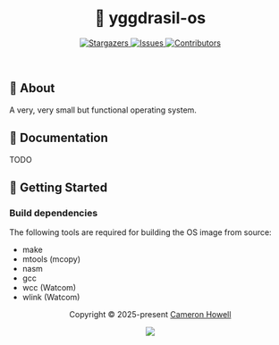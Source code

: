 <h1 align="center">
  <img
    src="https://raw.githubusercontent.com/catppuccin/catppuccin/main/assets/misc/transparent.png"
    height="30"
    width="0px"
  />
  🌳 yggdrasil-os
  <img
    src="https://raw.githubusercontent.com/catppuccin/catppuccin/main/assets/misc/transparent.png"
    height="30"
    width="0px"
  />
</h1>

<p align="center">
  <a href="https://github.com/crhowell3/yggdrasil-os/stargazers">
    <img
      alt="Stargazers"
      src="https://img.shields.io/github/stars/crhowell3/yggdrasil-os?style=for-the-badge&logo=starship&color=b16286&logoColor=d9e0ee&labelColor=282a36"
    />
  </a>
  <a href="https://github.com/crhowell3/yggdrasil-os/issues">
    <img
      alt="Issues"
      src="https://img.shields.io/github/issues/crhowell3/yggdrasil-os?style=for-the-badge&logo=gitbook&color=d79921&logoColor=d9e0ee&labelColor=282a36"
    />
  </a>
  <a href="https://github.com/crhowell3/yggdrasil-os/contributors">
    <img
      alt="Contributors"
      src="https://img.shields.io/github/contributors/crhowell3/yggdrasil-os?style=for-the-badge&logo=opensourceinitiative&color=689d6a&logoColor=d9e0ee&labelColor=282a36"
    />
  </a>
</p>

&nbsp;

## 💭 About

A very, very small but functional operating system.

## 📕 Documentation

TODO

## 🔰 Getting Started

### Build dependencies

The following tools are required for building the OS image from source:

- make
- mtools (mcopy)
- nasm
- gcc
- wcc (Watcom)
- wlink (Watcom)

<p align="center">
  Copyright &copy; 2025-present
  <a href="https://github.com/crhowell3" target="_blank">Cameron Howell</a>
</p>
<p align="center">
  <a href="https://github.com/crhowell3/yggdrasil-os/blob/main/LICENSE"
    ><img
      src="https://img.shields.io/static/v1.svg?style=for-the-badge&label=License&message=MIT&logoColor=d9e0ee&colorA=282a36&colorB=b16286"
  /></a>
</p>
